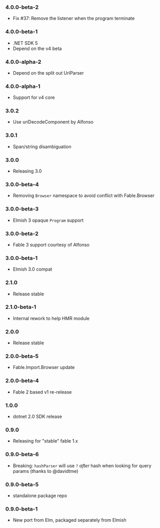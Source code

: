 ### 4.0.0-beta-2

* Fix #37: Remove the listener when the program terminate

### 4.0.0-beta-1

* .NET SDK 5
* Depend on the v4 beta

### 4.0.0-alpha-2

* Depend on the split out UrlParser

### 4.0.0-alpha-1

* Support for v4 core

### 3.0.2

* Use uriDecodeComponent by Alfonso

### 3.0.1

* Span/string disambiguation

### 3.0.0

* Releasing 3.0

### 3.0.0-beta-4

* Removing `Browser` namespace to avoid conflict with Fable.Browser

### 3.0.0-beta-3

* Elmish 3 opaque `Program` support

### 3.0.0-beta-2

* Fable 3 support courtesy of Alfonso

### 3.0.0-beta-1

* Elmish 3.0 compat

### 2.1.0

* Release stable

### 2.1.0-beta-1

* Internal rework to help HMR module

### 2.0.0

* Release stable

### 2.0.0-beta-5

* Fable.Import.Browser update

### 2.0.0-beta-4

* Fable 2 based v1 re-release

### 1.0.0

* dotnet 2.0 SDK release

### 0.9.0

* Releasing for "stable" fable 1.x

### 0.9.0-beta-6

* Breaking: `hashParser` will use `?` *after* hash when looking for query params (thanks to @davidtme)

### 0.9.0-beta-5

* standalone package repo

### 0.9.0-beta-1

* New port from Elm, packaged separately from Elmish
